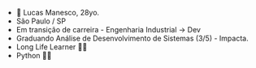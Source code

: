 - 👋 Lucas Manesco, 28yo.
- São Paulo / SP
- Em transição de carreira - Engenharia Industrial -> Dev
- Graduando Análise de Desenvolvimento de Sistemas (3/5) - Impacta.
- Long Life Learner :man_technologist:
- Python :green_heart::snake:

<!---
lucasmanesco/lucasmanesco is a ✨ special ✨ repository because its `README.md` (this file) appears on your GitHub profile.
You can click the Preview link to take a look at your changes.

[![Top Langs](https://github-readme-stats-git-masterrstaa-rickstaa.vercel.app/api/top-langs/?username=lucasmanesco&theme=dark)](https://github.com/lucasmanesco/github-readme-stats)
--->
